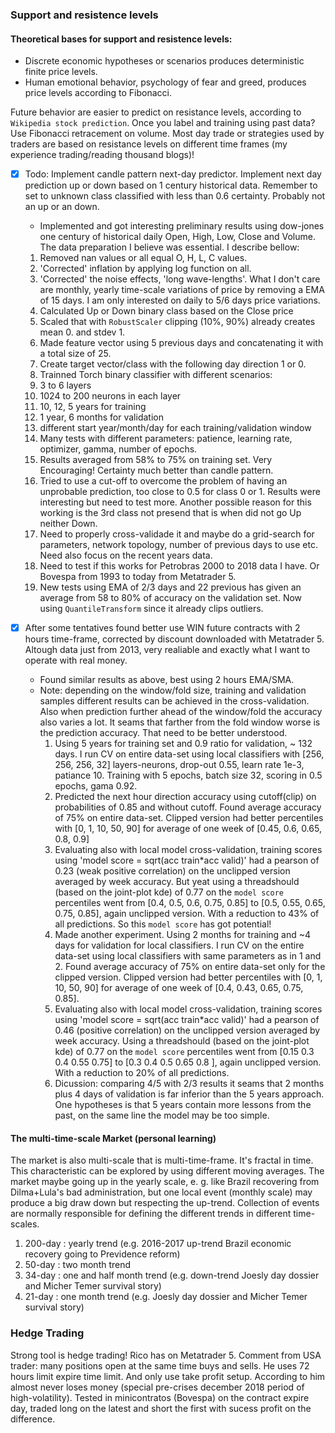 
### Support and resistence levels

#### Theoretical bases for support and resistence levels:

- Discrete economic hypotheses or scenarios produces deterministic finite price levels.
- Human emotional behavior, psychology of fear and greed, produces price levels according to Fibonacci.

Future behavior are easier to predict on resistance levels, according to `Wikipedia stock prediction`. Once you label and training using past data? Use Fibonacci retracement on volume. Most day trade or strategies used by traders are based on resistance levels on different time frames (my experience trading/reading thousand blogs)!

- [x] Todo: Implement candle pattern next-day predictor. Implement next day prediction up or down based on 1 century historical data. Remember to set to unknown class classified with less than 0.6 certainty. Probably not an up or an down.
  - Implemented and got interesting preliminary results using dow-jones one century of historical daily Open, High, Low, Close and Volume. The data preparation I believe was essential. I describe bellow:
  1. Removed nan values or all equal O, H, L, C values.
  2. 'Corrected' inflation by applying log function on all.
  3. 'Corrected' the noise effects, 'long wave-lengths'. What I don't care are monthly, yearly time-scale variations of price by removing a EMA of 15 days. I am only interested on daily to 5/6 days price variations.
  4. Calculated Up or Down binary class based on the Close price
  5. Scaled that with `RobustScaler` clipping (10%, 90%) already creates mean 0. and stdev 1.
  6. Made feature vector using 5 previous days and concatenating it with a total size of 25.
  7. Create target vector/class with the following day direction 1 or 0.
  8. Trainned Torch binary classifier with different scenarios:
    1. 3 to 6 layers
    2. 1024 to 200 neurons in each layer
    3. 10, 12, 5 years for training
    4. 1 year, 6 months for validation
    5. different start year/month/day for each training/validation window
    5. Many tests with different parameters: patience, learning rate, optimizer, gamma, number of epochs.
  9. Results averaged from 58% to 75% on training set. Very Encouraging! Certainty much better than candle pattern.
  10. Tried to use a cut-off  to overcome the problem of having an unprobable prediction, too close to 0.5 for class 0 or 1. Results were interesting but need to test more. Another possible reason for this working is the 3rd class not presend that is when did not go Up neither Down.
  11. Need to properly cross-validade it and maybe do a grid-search for parameters, network topology, number of previous days to use etc. Need also focus on the recent years data.
  12. Need to test if this works for Petrobras 2000 to 2018 data I have. Or Bovespa from 1993 to today from Metatrader 5.
  13. New tests using EMA of 2/3 days and 22 previous has given an average from 58 to 80% of accuracy on the validation set. Now using `QuantileTransform` since it already clips outliers.

- [x] After some tentatives found better use WIN future contracts with 2 hours time-frame, corrected by discount downloaded with Metatrader 5. Altough data just from 2013, very realiable and exactly what I want to operate with real money.
  - Found similar results as above, best using 2 hours EMA/SMA.
  - Note: depending on the window/fold size, training and validation samples different results can be achieved in the cross-validation. Also when prediction further ahead of the window/fold the accuracy also varies a lot. It seams that farther from the fold window worse is the prediction accuracy. That need to be better understood.  
    1. Using 5 years for training set and 0.9 ratio for validation, ~ 132 days. I run CV on entire data-set using local classifiers with [256, 256, 256, 32] layers-neurons, drop-out 0.55, learn rate 1e-3, patiance 10. Training with 5 epochs, batch size 32, scoring in 0.5 epochs, gama 0.92.
    2. Predicted the next hour direction accuracy using cutoff(clip) on probabilities of 0.85 and without cutoff. Found average accuracy of 75% on entire data-set. Clipped version had better percentiles with [0, 1, 10, 50, 90] for average of one week of [0.45, 0.6, 0.65, 0.8, 0.9]
    3. Evaluating also with local model cross-validation, training scores using 'model score = sqrt(acc train*acc valid)' had a pearson of 0.23 (weak positive correlation) on the unclipped version averaged by week accuracy. But yeat using a threadshould (based on the joint-plot kde) of 0.77 on the `model score` percentiles went from [0.4, 0.5, 0.6, 0.75, 0.85] to [0.5, 0.55, 0.65, 0.75, 0.85], again unclipped version. With a reduction to 43% of all predictions. So this `model score` has got potential!
    4. Made another experiment. Using 2 months for training and ~4 days for validation for local classifiers. I run CV on the entire data-set using local classifiers with same parameters as in 1 and 2. Found average accuracy of 75% on entire data-set only for the clipped version. Clipped version had better percentiles with [0, 1, 10, 50, 90] for average of one week of [0.4, 0.43, 0.65, 0.75, 0.85].
    5. Evaluating also with local model cross-validation, training scores using 'model score = sqrt(acc train*acc valid)' had a pearson of 0.46 (positive correlation) on the unclipped version averaged by week accuracy. Using a threadshould (based on the joint-plot kde) of 0.77 on the `model score` percentiles went from [0.15 0.3  0.4  0.55 0.75] to [0.3  0.4  0.5  0.65 0.8 ], again unclipped version. With a reduction to 20% of all predictions.
    6. Dicussion: comparing 4/5 with 2/3 results it seams that 2 months plus 4 days of validation is far inferior than the 5 years approach. One hypotheses is that 5 years contain more lessons from the past, on the same line the model may be too simple. 

#### The multi-time-scale Market (**personal learning**)

The market is also multi-scale that is multi-time-frame. It's fractal in time. This characteristic can be explored by using different moving averages. The market maybe going up in the yearly scale, e. g. like Brazil recovering from Dilma+Lula's bad administration, but one local event (monthly scale) may produce a big draw down but respecting the up-trend. Collection of events are normally responsible for defining the different trends in different time-scales.

1. 200-day : yearly trend (e.g. 2016-2017 up-trend Brazil economic recovery going to Previdence reform)
2. 50-day : two month trend  
3. 34-day : one and half month trend (e.g. down-trend Joesly day dossier and Micher Temer survival story)
4. 21-day : one month trend (e.g. Joesly day dossier and Micher Temer survival story)

### Hedge Trading

Strong tool is hedge trading! Rico has on Metatrader 5. Comment from USA trader: many positions open at the same  time buys and sells. He uses 72 hours limit expire time limit.  And only use take profit setup. According to him almost never loses money (special pre-crises december 2018 period of high-volatility). Tested in minicontratos (Bovespa) on the contract expire day, traded long on the latest and short the first with sucess profit on the difference.
